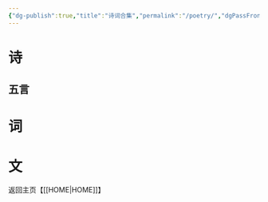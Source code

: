```yaml
---
{"dg-publish":true,"title":"诗词合集","permalink":"/poetry/","dgPassFrontmatter":true}
---
```


# 诗
## 五言
# 词
# 文
返回主页【[[HOME\|HOME]]】